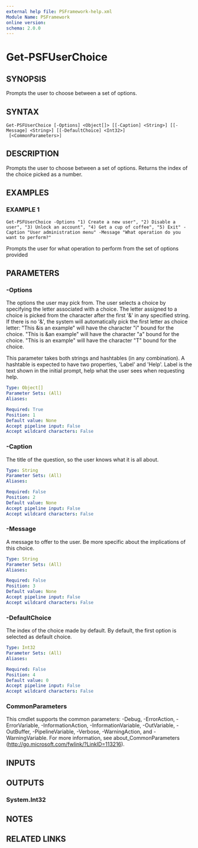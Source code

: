 ```yaml
---
external help file: PSFramework-help.xml
Module Name: PSFramework
online version:
schema: 2.0.0
---
```


# Get-PSFUserChoice

## SYNOPSIS
Prompts the user to choose between a set of options.

## SYNTAX

```
Get-PSFUserChoice [-Options] <Object[]> [[-Caption] <String>] [[-Message] <String>] [[-DefaultChoice] <Int32>]
 [<CommonParameters>]
```

## DESCRIPTION
Prompts the user to choose between a set of options.
Returns the index of the choice picked as a number.

## EXAMPLES

### EXAMPLE 1
```
Get-PSFUserChoice -Options "1) Create a new user", "2) Disable a user", "3) Unlock an account", "4) Get a cup of coffee", "5) Exit" -Caption "User administration menu" -Message "What operation do you want to perform?"
```

Prompts the user for what operation to perform from the set of options provided

## PARAMETERS

### -Options
The options the user may pick from.
The user selects a choice by specifying the letter associated with a choice.
The letter assigned to a choice is picked from the character after the first '&' in any specified string.
If there is no '&', the system will automatically pick the first letter as choice letter:
"This &is an example" will have the character "i" bound for the choice.
"This is &an example" will have the character "a" bound for the choice.
"This is an example" will have the character "T" bound for the choice.

This parameter takes both strings and hashtables (in any combination).
A hashtable is expected to have two properties, 'Label' and 'Help'.
Label is the text shown in the initial prompt, help what the user sees when requesting help.

```yaml
Type: Object[]
Parameter Sets: (All)
Aliases:

Required: True
Position: 1
Default value: None
Accept pipeline input: False
Accept wildcard characters: False
```

### -Caption
The title of the question, so the user knows what it is all about.

```yaml
Type: String
Parameter Sets: (All)
Aliases:

Required: False
Position: 2
Default value: None
Accept pipeline input: False
Accept wildcard characters: False
```

### -Message
A message to offer to the user.
Be more specific about the implications of this choice.

```yaml
Type: String
Parameter Sets: (All)
Aliases:

Required: False
Position: 3
Default value: None
Accept pipeline input: False
Accept wildcard characters: False
```

### -DefaultChoice
The index of the choice made by default.
By default, the first option is selected as default choice.

```yaml
Type: Int32
Parameter Sets: (All)
Aliases:

Required: False
Position: 4
Default value: 0
Accept pipeline input: False
Accept wildcard characters: False
```

### CommonParameters
This cmdlet supports the common parameters: -Debug, -ErrorAction, -ErrorVariable, -InformationAction, -InformationVariable, -OutVariable, -OutBuffer, -PipelineVariable, -Verbose, -WarningAction, and -WarningVariable.
For more information, see about_CommonParameters (http://go.microsoft.com/fwlink/?LinkID=113216).

## INPUTS

## OUTPUTS

### System.Int32
## NOTES

## RELATED LINKS
